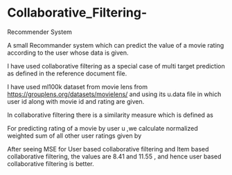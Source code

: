 # Collaborative_Filtering-
Recommender System 

A small Recommander system which can predict the value of a movie rating according to the user whose data is given.

I have used collaborative filtering as a special case of  multi target prediction as defined in the reference document file.

I have used ml100k dataset from movie lens from https://grouplens.org/datasets/movielens/ and using its u.data file in which user id along with movie id and rating are given.

In collaborative filtering there is a similarity measure which is defined as
 
For predicting rating of a movie by user u ,we calculate normalized weighted sum of all other user ratings given by 
 
 After seeing MSE for User based collaborative filtering and Item based collaborative filtering, the values are 8.41 and 11.55 , and hence user based collaborative filtering is better.




